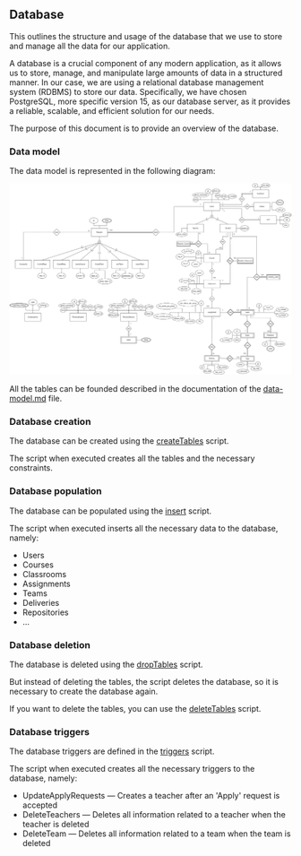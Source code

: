 ## Database

This outlines the structure and usage of the database that we use to store and manage all the data for our application.

A database is a crucial component of any modern application,
as it allows us to store, manage, and manipulate large amounts of data in a structured manner.
In our case, we are using a relational database management system (RDBMS) to store our data.
Specifically, we have chosen PostgreSQL, more specific version 15, as our database server,
as it provides a reliable, scalable, and efficient solution for our needs.

The purpose of this document is to provide an overview of the database.

### Data model

The data model is represented in the following diagram:

![Data model](../../docs/data-model/data-model.png)

All the tables can be founded described in the documentation of the [data-model.md](../../docs/data-model/data-model.md) file.


### Database creation

The database can be created using the [createTables](createTables.sql) script.

The script when executed creates all the tables and the necessary constraints.

### Database population

The database can be populated using the [insert](insert.sql) script.

The script when executed inserts all the necessary data to the database, namely:

- Users
- Courses
- Classrooms
- Assignments
- Teams
- Deliveries
- Repositories
- ...

### Database deletion

The database is deleted using the [dropTables](dropTables.sql) script.

But instead of deleting the tables, the script deletes the database, so it is necessary to create the database again.

If you want to delete the tables, you can use the [deleteTables](deleteTables.sql) script.

### Database triggers

The database triggers are defined in the [triggers](triggers.sql) script.

The script when executed creates all the necessary triggers to the database, namely:

- UpdateApplyRequests — Creates a teacher after an 'Apply' request is accepted
- DeleteTeachers — Deletes all information related to a teacher when the teacher is deleted
- DeleteTeam — Deletes all information related to a team when the team is deleted

